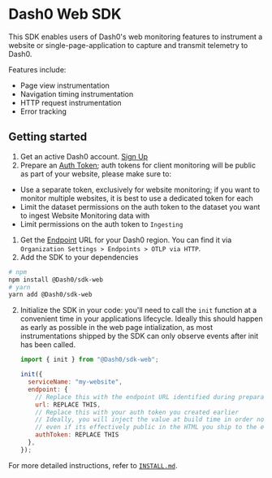 # Dash0 Web SDK

This SDK enables users of Dash0's web monitoring features to instrument a website or single-page-application to capture
and transmit telemetry to Dash0.

Features include:

- Page view instrumentation
- Navigation timing instrumentation
- HTTP request instrumentation
- Error tracking

## Getting started

1. Get an active Dash0 account. [Sign Up](https://www.Dash0.com/sign-up)
1. Prepare an [Auth Token](https://www.Dash0.com/documentation/Dash0/key-concepts/auth-tokens); auth tokens for client monitoring will be public as part of your website, please make sure to:

- Use a separate token, exclusively for website monitoring; if you want to monitor multiple websites, it is best to use a dedicated token for each
- Limit the dataset permissions on the auth token to the dataset you want to ingest Website Monitoring data with
- Limit permissions on the auth token to `Ingesting`

1. Get the [Endpoint](https://www.Dash0.com/documentation/Dash0/key-concepts/endpoints) URL for your Dash0 region. You can find it via `Organization Settings > Endpoints > OTLP via HTTP`.
1. Add the SDK to your dependencies

```sh
# npm
npm install @Dash0/sdk-web
# yarn
yarn add @Dash0/sdk-web
```

2. Initialize the SDK in your code: you'll need to call the `init` function at a convenient time in your applications lifecycle.
   Ideally this should happen as early as possible in the web page intialization, as most instrumentations shipped by the SDK can only observe events after init has been called.

   ```js
   import { init } from "@Dash0/sdk-web";

   init({
     serviceName: "my-website",
     endpoint: {
       // Replace this with the endpoint URL identified during preparation
       url: REPLACE THIS,
       // Replace this with your auth token you created earlier
       // Ideally, you will inject the value at build time in order not commit the token to git,
       // even if its effectively public in the HTML you ship to the end user's browser
       authToken: REPLACE THIS
     },
   });
   ```

For more detailed instructions, refer to [`INSTALL.md`](./INSTALL.md).
